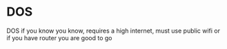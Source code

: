 # DOS
DOS if you know you know, 
requires a high internet,
must use public wifi or if you have router you are good to go

